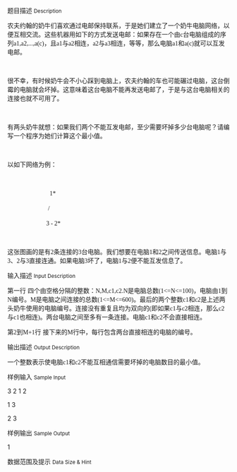 <div class="panel panel-default">
<div class="area-title">
<span>
题目描述
<small>Description</small>
</span></div>
<div class="panel-body">

<p>农夫约翰的奶牛们喜欢通过电邮保持联系，于是她们建立了一个奶牛电脑网络，以便互相交流。这些机器用如下的方式发送电邮：如果存在一个由<span style="font-family: Times New Roman;">c</span><span style="">台电脑组成的序列</span><span style="font-family: Times New Roman;">a1,a2,...,a(c)</span><span style="">，且</span><span style="font-family: Times New Roman;">a1</span><span style="">与</span><span style="font-family: Times New Roman;">a2</span><span style="">相连，</span><span style="font-family: Times New Roman;">a2</span><span style="">与</span><span style="font-family: Times New Roman;">a3</span><span style="">相连，等等，那么电脑</span><span style="font-family: Times New Roman;">a1</span><span style="">和</span><span style="font-family: Times New Roman;">a(c)</span><span style="">就可以互发电邮。 </span></p>
<p> </p>
<p>很不幸，有时候奶牛会不小心踩到电脑上，农夫约翰的车也可能碾过电脑，这台倒霉的电脑就会坏掉。这意味着这台电脑不能再发送电邮了，于是与这台电脑相关的连接也就不可用了。 </p>
<p> </p>
<p>有两头奶牛就想：如果我们两个不能互发电邮，至少需要坏掉多少台电脑呢？请编写一个程序为她们计算这个最小值。 </p>
<p> </p>
<p>以如下网络为例： </p>
<p> </p>
<p>　　　　　　   <span style="font-family: Times New Roman;">1*</span></p>
<p>　　　　　　  <span style="font-family: Times New Roman;">/  </span></p>
<p>　　　　　　 <span style="font-family: Times New Roman;">3 - 2*</span></p>
<p> </p>
<p>这张图画的是有<span style="font-family: Times New Roman;">2</span><span style="">条连接的</span><span style="font-family: Times New Roman;">3</span><span style="">台电脑。我们想要在电脑</span><span style="font-family: Times New Roman;">1</span><span style="">和</span><span style="font-family: Times New Roman;">2</span><span style="">之间传送信息。电脑</span><span style="font-family: Times New Roman;">1</span><span style="">与</span><span style="font-family: Times New Roman;">3</span><span style="">、</span><span style="font-family: Times New Roman;">2</span><span style="">与</span><span style="font-family: Times New Roman;">3</span><span style="">直接连通。如果电脑</span><span style="font-family: Times New Roman;">3</span><span style="">坏了，电脑</span><span style="font-family: Times New Roman;">1</span><span style="">与</span><span style="font-family: Times New Roman;">2</span><span style="">便不能互发信息了。 </span></p>

</div>
</div>

<div class="panel panel-default">
<div class="area-title">
<span>
输入描述
<small>Input Description</small>
</span></div>
<div class="panel-body">
<p>第一行 四个由空格分隔的整数：<span style="font-family: Times New Roman;">N,M,c1,c2.N</span><span style="">是电脑总数</span><span style="font-family: Times New Roman;">(1&lt;=N&lt;=100)</span><span style="">，电脑由</span><span style="font-family: Times New Roman;">1</span><span style="">到</span><span style="font-family: Times New Roman;">N</span><span style="">编号。</span><span style="font-family: Times New Roman;">M</span><span style="">是电脑之间连接的总数</span><span style="font-family: Times New Roman;">(1&lt;=M&lt;=600)</span><span style="">。最后的两个整数</span><span style="font-family: Times New Roman;">c1</span><span style="">和</span><span style="font-family: Times New Roman;">c2</span><span style="">是上述两头奶牛使用的电脑编号。连接没有重复且均为双向的</span><span style="font-family: Times New Roman;">(</span><span style="">即如果</span><span style="font-family: Times New Roman;">c1</span><span style="">与</span><span style="font-family: Times New Roman;">c2</span><span style="">相连，那么</span><span style="font-family: Times New Roman;">c2</span><span style="">与</span><span style="font-family: Times New Roman;">c1</span><span style="">也相连</span><span style="font-family: Times New Roman;">)</span><span style="">。两台电脑之间至多有一条连接。电脑</span><span style="font-family: Times New Roman;">c1</span><span style="">和</span><span style="font-family: Times New Roman;">c2</span><span style="">不会直接相连。  </span></p>
<p>第<span style="font-family: Times New Roman;">2</span><span style="">到</span><span style="font-family: Times New Roman;">M+1</span><span style="">行 接下来的</span><span style="font-family: Times New Roman;">M</span><span style="">行中，每行包含两台直接相连的电脑的编号。  </span></p>

</div>
</div>
<div  class="panel panel-default">
<div class="area-title">
<span>
输出描述
<small>Output Description</small>
</span></div>
<div class="panel-body">

<p class="p0">一个整数表示使电脑<span style="font-family: Times New Roman;">c1</span><span style="font-family: 宋体;">和</span><span style="font-family: Times New Roman;">c2</span><span style="font-family: 宋体;">不能互相通信需要坏掉的电脑数目的最小值。</span></p>

</div>
</div>


<div class="panel panel-default">
<div class="area-title">
<span>
样例输入
<small>Sample Input</small>
</span></div>
<div class="panel-body">
<p>3 2 1 2</p>
<p>1 3</p>
<p>2 3</p>

</div>
</div>

<div class="panel panel-default">
<div class="area-title">
<span>
样例输出
<small>Sample Output</small>
</span></div>
<div class="panel-body">
<p>1</p>

</div>
</div>

<div class="panel panel-default">
<div class="area-title">
<span>
数据范围及提示
<small>Data Size & Hint</small>
</span></div>
<div class="panel-body">

</div>
</div>